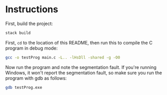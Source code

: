 # Instructions

First, build the project:
```sh
stack build
```

First, `cd` to the location of this README, then run this to compile the
C program in debug mode:
```sh
gcc -o testProg main.c -L.. -lHsDll -shared -g -O0
```

Now run the program and note the segmentation fault. If you're running
Windows, it won't report the segmentation fault, so make sure you run
the program with gdb as follows:
```sh
gdb testProg.exe
```
